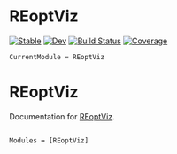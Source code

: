 # REoptViz

[![Stable](https://img.shields.io/badge/docs-stable-blue.svg)](https://bpulluta.github.io/REoptViz.jl/stable/)
[![Dev](https://img.shields.io/badge/docs-dev-blue.svg)](https://bpulluta.github.io/REoptViz.jl/dev/)
[![Build Status](https://github.com/bpulluta/REoptViz.jl/actions/workflows/CI.yml/badge.svg?branch=main)](https://github.com/bpulluta/REoptViz.jl/actions/workflows/CI.yml?query=branch%3Amain)
[![Coverage](https://codecov.io/gh/bpulluta/REoptViz.jl/branch/main/graph/badge.svg)](https://codecov.io/gh/bpulluta/REoptViz.jl)

```@meta
CurrentModule = REoptViz
```

# REoptViz

Documentation for [REoptViz](https://github.com/bpulluta/REoptViz.jl).

```@index
```

```@autodocs
Modules = [REoptViz]
```
